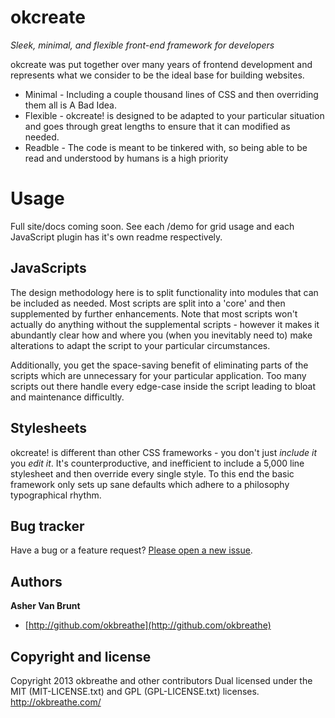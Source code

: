 # okcreate

*Sleek, minimal, and flexible front-end framework for developers*

okcreate was put together over many years of frontend development and
represents what we consider to be the ideal base for building websites.

* Minimal - Including a couple thousand lines of CSS and then overriding them all is A Bad Idea.
* Flexible - okcreate! is designed to be adapted to your particular situation and goes through great lengths to ensure that it can modified as needed.
* Readble - The code is meant to be tinkered with, so being able to be read and understood by humans is a high priority



# Usage

Full site/docs coming soon. See each /demo for grid usage and each JavaScript
plugin has it's own readme respectively.



## JavaScripts

The design methodology here is to split functionality into modules that can be
included as needed. Most scripts are split into a 'core' and then supplemented
by further enhancements. Note that most scripts won't actually do anything without
the supplemental scripts - however it makes it abundantly clear how and where you
(when you inevitably need to) make alterations to adapt the script to your particular
circumstances. 

Additionally, you get the space-saving benefit of eliminating parts of the
scripts which are unnecessary for your particular application.  Too many
scripts out there handle every edge-case inside the script leading to bloat and
maintenance difficultly.



## Stylesheets

okcreate! is different than other CSS frameworks - you don't just <em>include it</em> you <em>edit it</em>. 
It's counterproductive, and inefficient to include a 5,000 line stylesheet and
then override every single style. To this end the basic framework only sets up
sane defaults which adhere to a philosophy typographical rhythm.



## Bug tracker

Have a bug or a feature request? [Please open a new issue](https://github.com/okbreathe/okcreate/issues). 



## Authors

**Asher Van Brunt**

+ [http://github.com/okbreathe](http://github.com/okbreathe)



## Copyright and license

Copyright 2013 okbreathe and other contributors
Dual licensed under the MIT (MIT-LICENSE.txt)
and GPL (GPL-LICENSE.txt) licenses.
http://okbreathe.com/
